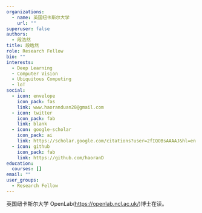 ```yaml
---
organizations:
  - name: 英国纽卡斯尔大学
    url: ""
superuser: false
authors:
  - 段浩然
title: 段皓然
role: Research Fellow
bio: ""
interests:
  - Deep Learning
  - Computer Vision
  - Ubiquitous Computing
  - loT
social:
  - icon: envelope
    icon_pack: fas
    link: www.haoranduan28@gmail.com
  - icon: twitter
    icon_pack: fab
    link: blank
  - icon: google-scholar
    icon_pack: ai
    link: https://scholar.google.com/citations?user=2fIQOBsAAAAJ&hl=en
  - icon: github
    icon_pack: fab
    link: https://github.com/haoranD
education:
  courses: []
email: ""
user_groups:
  - Research Fellow
---
```

英国纽卡斯尔大学 OpenLab(https://openlab.ncl.ac.uk/)博士在读。